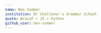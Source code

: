 ```yaml
---
name: Ben Sommer
institution: Dr Challoner's Grammar School
quote: BrainF > JS > Python
github_user: ben-sommer
---
```

